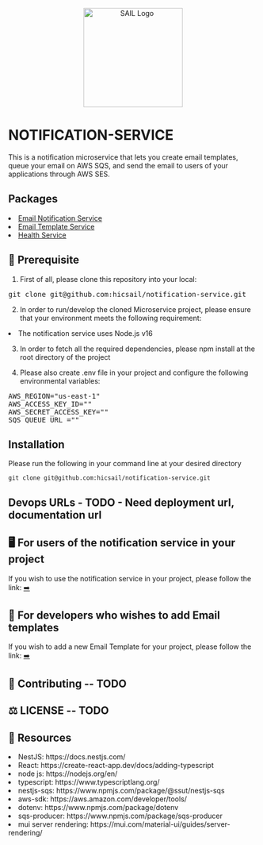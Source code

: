 <p align="center">
 <img src="https://user-images.githubusercontent.com/62607343/202245103-044d5c0b-7dec-416b-a178-66b4875dc399.png" width="200" alt="SAIL Logo" /></a>
</p>



# NOTIFICATION-SERVICE

This is a notification microservice that lets you create email templates, queue your email on AWS SQS, and send the email to users of your applications through AWS SES.


## Packages
<li> <a href="https://github.com/hicsail/notification-service/tree/readMe/packages/server/src/email"> Email Notification Service </a>
<li> <a href="https://github.com/hicsail/notification-service/tree/readMe/packages/server/src/templates"> Email Template Service </a>
<li> <a href="https://github.com/hicsail/notification-service/tree/readMe/packages/server/src/health">  Health Service </a>

## 📖 Prerequisite

1. First of all, please clone this repository into your local:

<pre>
git clone git@github.com:hicsail/notification-service.git
</pre>

2. In order to run/develop the cloned Microservice project, please ensure that your environment meets the following requirement:

<li> The notification service uses Node.js v16

3. In order to fetch all the required dependencies, please npm install at the root directory of the project

4. Please also create .env file in your project and configure the following environmental variables:
  
<pre>
AWS_REGION="us-east-1"
AWS_ACCESS_KEY_ID=""
AWS_SECRET_ACCESS_KEY=""
SQS_QUEUE_URL =""
</pre>
  
## Installation

Please run the following in your command line at your desired directory

```
git clone git@github.com:hicsail/notification-service.git
```

## Devops URLs - TODO - Need deployment url, documentation url

## 🖥️ For users of the notification service in your project

If you wish to use the notification service in your project, please follow the link: <a href="https://github.com/hicsail/notification-service/tree/readMe/packages/client" target="_blank">➡️</a>


## 🚧 For developers who wishes to add Email templates

If you wish to add a new Email Template for your project, please follow the link:  <a href="https://github.com/hicsail/notification-service/tree/readMe/packages/server" target="_blank">➡️</a> 


## 🤝 Contributing -- TODO


## ⚖️ LICENSE -- TODO


## 📝 Resources

<li> NestJS: https://docs.nestjs.com/
<li> React: https://create-react-app.dev/docs/adding-typescript
<li> node js: https://nodejs.org/en/
<li> typescript: https://www.typescriptlang.org/
<li> nestjs-sqs: https://www.npmjs.com/package/@ssut/nestjs-sqs
<li> aws-sdk: https://aws.amazon.com/developer/tools/
<li> dotenv: https://www.npmjs.com/package/dotenv
<li> sqs-producer: https://www.npmjs.com/package/sqs-producer
<li> mui server rendering: https://mui.com/material-ui/guides/server-rendering/
